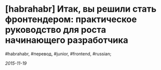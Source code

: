 <script type="text/javascript">
	window.location.href = 'https://habrahabr.ru/post/271135/';
</script>

# [habrahabr] Итак, вы решили стать фронтендером: практическое руководство для роста начинающего разработчика

#habrahabr, #перевод, #junior, #frontend, #russian;

_2015-11-19_